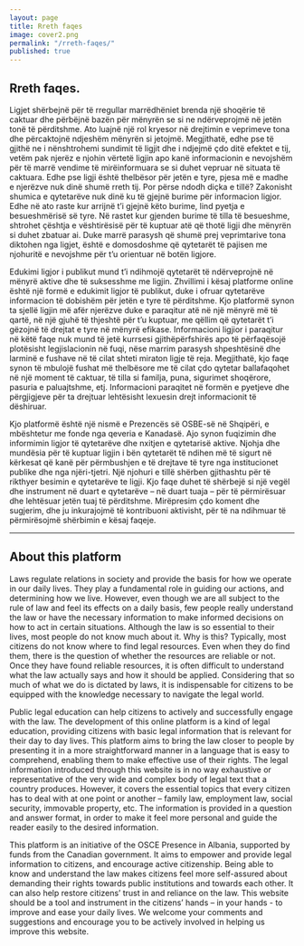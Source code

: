 ```yaml
---
layout: page
title: Rreth faqes
image: cover2.png
permalink: "/rreth-faqes/"
published: true
---
```


## Rreth faqes.

Ligjet shërbejnë për të rregullar marrëdhëniet brenda një shoqërie të caktuar dhe përbëjnë bazën për mënyrën se si ne ndërveprojmë në jetën tonë të përditshme. Ato luajnë një rol kryesor në drejtimin e veprimeve tona dhe përcaktojnë  ndjeshëm mënyrën si jetojmë. Megjithatë, edhe pse të gjithë ne i nënshtrohemi sundimit të ligjit dhe i ndjejmë çdo ditë efektet e tij, vetëm pak njerëz e njohin vërtetë ligjin apo kanë informacionin e nevojshëm për të marrë vendime të mirëinformuara se si duhet vepruar në situata të caktuara. Edhe pse ligji është thelbësor për jetën e tyre, pjesa më e madhe e njerëzve nuk dinë shumë rreth tij. Por përse ndodh diçka e tillë? Zakonisht shumica e qytetarëve nuk dinë ku të gjejnë burime  për informacion ligjor. Edhe në ato raste kur arrijnë t’i gjejnë këto burime, lind pyetja e besueshmërisë së tyre. Në rastet kur gjenden burime të tilla të  besueshme, shtrohet çështja e vështirësisë për të kuptuar atë që thotë ligji dhe mënyrën si duhet zbatuar ai. Duke marrë parasysh që shumë prej veprimtarive tona diktohen nga ligjet, është e domosdoshme që qytetarët të pajisen me njohuritë e nevojshme për t’u orientuar në botën ligjore.

Edukimi ligjor i publikut mund t’i ndihmojë qytetarët të ndërveprojnë në mënyrë aktive dhe të suksesshme me ligjin. Zhvillimi i kësaj platforme online është një formë e edukimit ligjor të publikut, duke i ofruar qytetarëve informacion të dobishëm për jetën e tyre të përditshme. Kjo platformë synon ta sjellë ligjin më afër njerëzve duke e paraqitur atë në një mënyrë më të qartë, në një gjuhë të thjeshtë për t’u kuptuar, me qëllim që qytetarët t’i gëzojnë të drejtat e tyre në mënyrë efikase. Informacioni ligjior i paraqitur në këtë faqe nuk mund të jetë kurrsesi gjithëpërfshirës apo të përfaqësojë plotësisht legjislacionin në fuqi, nëse marrim parasysh shpeshtësinë dhe larminë e fushave në të cilat shteti miraton ligje të reja. Megjithatë, kjo faqe synon të mbulojë fushat më thelbësore me të cilat çdo qytetar ballafaqohet në një moment të caktuar, të tilla si familja,  puna, sigurimet shoqërore, pasuria e paluajtshme, etj. Informacioni paraqitet në formën e pyetjeve dhe përgjigjeve për ta drejtuar lehtësisht lexuesin drejt informacionit të dëshiruar.

Kjo platformë është një nismë e Prezencës së OSBE-së në Shqipëri, e mbështetur me fonde nga qeveria e Kanadasë. Ajo synon fuqizimin dhe informimin ligjor të qytetarëve dhe nxitjen e qytetarisë aktive. Njohja dhe mundësia për të  kuptuar ligjin i bën qytetarët të ndihen më të sigurt në kërkesat që kanë për përmbushjen e të drejtave të tyre nga institucionet publike dhe nga njëri-tjetri. Një njohuri e tillë shërben gjithashtu për të rikthyer besimin e qytetarëve te ligji. Kjo faqe duhet të shërbejë si një vegël dhe instrument në duart e qytetarëve – në duart tuaja – për të përmirësuar dhe lehtësuar jetën tuaj të përditshme. Mirëpresim çdo koment dhe sugjerim, dhe ju inkurajojmë të kontribuoni aktivisht, për të na ndihmuar të përmirësojmë shërbimin e kësaj faqeje.

<hr>

## About this platform

Laws regulate relations in society and provide the basis for how we operate in our daily lives. They play a fundamental role in guiding our actions, and determining how we live. However, even though we are all subject to the rule of law and feel its effects on a daily basis, few people really understand the law or have the necessary information to make informed decisions on how to act in certain situations. Although the law is so essential to their lives, most people do not know much about it. Why is this? Typically, most citizens do not know where to find legal resources. Even when they do find them, there is the question of whether the resources are reliable or not. Once they have found reliable resources, it is often difficult to understand what the law actually says and how it should be applied. Considering that so much of what we do is dictated by laws, it is indispensable for citizens to be equipped with the knowledge necessary to navigate the legal world.

Public legal education can help citizens to actively and successfully engage with the law. The development of this online platform is a kind of legal education, providing citizens with basic legal information that is relevant for their day to day lives. This platform aims to bring the law closer to people by presenting it in a more straightforward manner in a language that is easy to comprehend, enabling them to make effective use of their rights. The legal information introduced through this website is in no way exhaustive or representative of the very wide and complex body of legal text that a country produces. However, it covers the essential topics that every citizen has to deal with at one point or another – family law, employment law, social security, immovable property, etc. The information is provided in a question and answer format, in order to make it feel more personal and guide the reader easily to the desired information.

This platform is an initiative of the OSCE Presence in Albania, supported by funds from the Canadian government. It aims to empower and provide legal information to citizens, and encourage active citizenship. Being able to know and understand the law makes citizens feel more self-assured about demanding their rights towards public institutions and towards each other. It can also help restore citizens’ trust in and reliance on the law. This website should be a tool and instrument in the citizens’ hands – in your hands - to improve and ease your daily lives. We welcome your comments and suggestions and encourage you to be actively involved in helping us improve this website.
